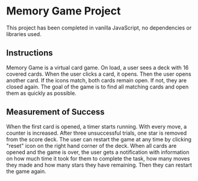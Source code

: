 # Memory Game Project

This project has been completed in vanilla JavaScript, no dependencies or libraries used.

## Instructions

Memory Game is a virtual card game. On load, a user sees a deck with 16 covered cards. When the user clicks a card, it opens. Then the user opens another card. If the icons match, both cards remain open. If not, they are closed again. The goal of the game is to find all matching cards and open them as quickly as possible.

## Measurement of Success

When the first card is opened, a timer starts running. With every move, a counter is increased. After three unsuccessful trials, one star is removed from the score deck. The user can restart the game at any time by clicking "reset" icon on the right hand corner of the deck. When all cards are opened and the game is over, the user gets a notification with information on how much time it took for them to complete the task, how many moves they made and how many stars they have remaining. Then they can restart the game again.
